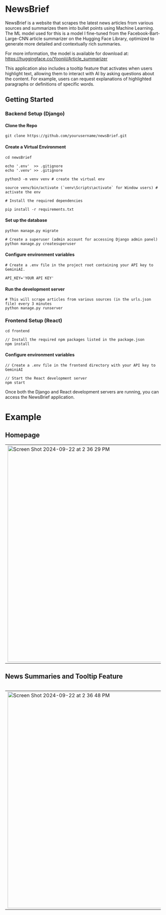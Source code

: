 # NewsBrief
NewsBrief is a website that scrapes the latest news articles from various sources and summarizes them into bullet points using Machine Learning. 
The ML model used for this is a model I fine-tuned from the Facebook-Bart-Large-CNN article summarizer on the Hugging Face Library, optimized to generate more detailed and contextually rich summaries. 

For more information, the model is available for download at: https://huggingface.co/Yooniii/Article_summarizer

This application also includes a tooltip feature that activates when users highlight text, allowing them to interact with AI by asking questions about the content. For example, users can request explanations of highlighted paragraphs or definitions of specific words.

## Getting Started

### Backend Setup (Django)

#### Clone the Repo
```
git clone https://github.com/yourusername/newsBrief.git
```

#### Create a Virtual Environment
```
cd newsBrief

echo '.env'  >> .gitignore
echo '.venv' >> .gitignore

python3 -m venv venv # create the virtual env

source venv/bin/activate (`venv\Scripts\activate` for Window users) # activate the env

# Install the required dependencies

pip install -r requirements.txt
```

#### Set up the database

```
python manage.py migrate

# Create a superuser (admin account for accessing Django admin panel)
python manage.py createsuperuser
```

#### Configure environment variables
```
# Create a .env file in the project root containing your API key to GeminiAI.

API_KEY='YOUR API KEY'
```

#### Run the development server
```
# This will scrape articles from various sources (in the urls.json file) every 3 minutes
python manage.py runserver
```  
 
### Frontend Setup (React)
```
cd frontend

// Install the required npm packages listed in the package.json
npm install
```

#### Configure environment variables
```
// Create a .env file in the frontend directory with your API key to GeminiAI

// Start the React development server
npm start
```

Once both the Django and React development servers are running, you can access the NewsBrief application.

# Example

## Homepage
<table>
  <tr>
    <td><img width="700" alt="Screen Shot 2024-09-22 at 2 36 29 PM" src="https://github.com/user-attachments/assets/95a3eda2-9758-4517-b2fd-683d29f0664e"></td>
    <td><img width="700" alt="Screen Shot 2024-09-22 at 2 36 19 PM" src="https://github.com/user-attachments/assets/5a42f6a1-ee8c-4695-add1-0a36497d2849"></td>
  </tr>
<table>


## News Summaries and Tooltip Feature
 <table>
  <tr>
    <td><img width="700" alt="Screen Shot 2024-09-22 at 2 36 48 PM" src="https://github.com/user-attachments/assets/5d15e859-61ab-4ff3-9f85-17cd9c8f669c"></td>
    <td><img width="700" alt="Screen Shot 2024-09-22 at 2 38 40 PM" src="https://github.com/user-attachments/assets/d1b1ee07-75d3-4059-bee8-439a269a0cc5"></td>
  </tr>
</table>




